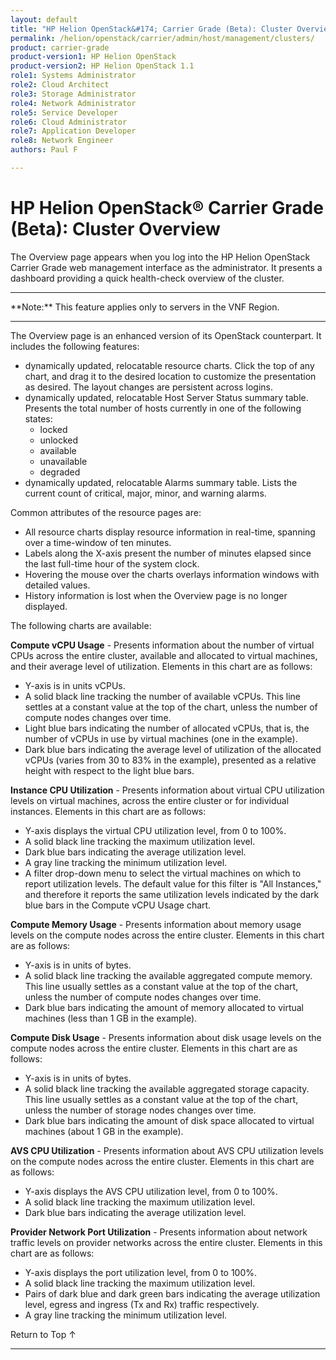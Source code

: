 ```yaml
---
layout: default
title: "HP Helion OpenStack&#174; Carrier Grade (Beta): Cluster Overview"
permalink: /helion/openstack/carrier/admin/host/management/clusters/
product: carrier-grade
product-version1: HP Helion OpenStack
product-version2: HP Helion OpenStack 1.1
role1: Systems Administrator 
role2: Cloud Architect 
role3: Storage Administrator 
role4: Network Administrator 
role5: Service Developer 
role6: Cloud Administrator 
role7: Application Developer 
role8: Network Engineer 
authors: Paul F

---
```

<!--UNDER REVISION-->

<script>

function PageRefresh {
onLoad="window.refresh"
}

PageRefresh();

</script>

<!-- <p style="font-size: small;"> <a href="/helion/openstack/carrier/services/imaging/overview/">&#9664; PREV</a> | <a href="/helion/openstack/carrier/services/overview/">&#9650; UP</a> | <a href="/helion/openstack/carrier/services/object/overview/"> NEXT &#9654</a> </p> -->

# HP Helion OpenStack&#174; Carrier Grade (Beta): Cluster Overview
<!-- From the Titanium Server Admin Guide -->

The Overview page appears when you log into the HP Helion OpenStack Carrier Grade web management interface as the administrator. It presents a dashboard providing a quick health-check overview of the cluster.

<hr>
**Note:** This feature applies only to servers in the VNF Region.
<hr>

The Overview page is an enhanced version of its OpenStack counterpart. It includes the following features:

* dynamically updated, relocatable resource charts. Click the top of any chart, and drag it to the desired location to customize the presentation as desired. The layout changes are persistent across logins.
* dynamically updated, relocatable Host Server Status summary table. Presents the total number of hosts currently
in one of the following states:
	* locked
	* unlocked
	* available
	* unavailable
	* degraded
* dynamically updated, relocatable Alarms summary table. Lists the current count of critical, major, minor, and
warning alarms.

Common attributes of the resource pages are:

* All resource charts display resource information in real-time, spanning over a time-window of ten minutes.
* Labels along the X-axis present the number of minutes elapsed since the last full-time hour of the system clock.
* Hovering the mouse over the charts overlays information windows with detailed values.
* History information is lost when the Overview page is no longer displayed.

The following charts are available:

**Compute vCPU Usage** - Presents information about the number of virtual CPUs across the entire cluster, available and allocated to virtual machines, and their average level of utilization. Elements in this chart are as follows:
* Y-axis is in units vCPUs.
* A solid black line tracking the number of available vCPUs. This line settles at a constant value at the top of the chart, unless the number of compute nodes changes over time.
* Light blue bars indicating the number of allocated vCPUs, that is, the number of vCPUs in use by virtual machines (one in the example).
* Dark blue bars indicating the average level of utilization of the allocated vCPUs (varies from 30 to 83% in the example), presented as a relative height with respect to the light blue bars.

**Instance CPU Utilization** - Presents information about virtual CPU utilization levels on virtual machines, across the entire cluster or for individual instances. Elements in this chart are as follows:

* Y-axis displays the virtual CPU utilization level, from 0 to 100%.
* A solid black line tracking the maximum utilization level.
* Dark blue bars indicating the average utilization level.
* A gray line tracking the minimum utilization level.
* A filter drop-down menu to select the virtual machines on which to report utilization levels. The default value for this filter is "All Instances," and therefore it reports the same utilization levels indicated by the dark blue bars in the Compute vCPU Usage chart.

**Compute Memory Usage** - Presents information about memory usage levels on the compute nodes across the entire cluster. Elements in this
chart are as follows:

* Y-axis is in units of bytes.
* A solid black line tracking the available aggregated compute memory. This line usually settles as a constant value at the top of the chart, unless the number of compute nodes changes over time.
* Dark blue bars indicating the amount of memory allocated to virtual machines (less than 1 GB in the example).

**Compute Disk Usage** - Presents information about disk usage levels on the compute nodes across the entire cluster. Elements in this chart
are as follows:

* Y-axis is in units of bytes.
* A solid black line tracking the available aggregated storage capacity. This line usually settles as a constant value at the top of the chart, unless the number of storage nodes changes over time.
* Dark blue bars indicating the amount of disk space allocated to virtual machines (about 1 GB in the example).

**AVS CPU Utilization** - Presents information about AVS CPU utilization levels on the compute nodes across the entire cluster. Elements in this chart are as follows:

* Y-axis displays the AVS CPU utilization level, from 0 to 100%.
* A solid black line tracking the maximum utilization level.
* Dark blue bars indicating the average utilization level.

**Provider Network Port Utilization** - Presents information about network traffic levels on provider networks across the entire cluster. Elements in this chart are as follows:

* Y-axis displays the port utilization level, from 0 to 100%.
* A solid black line tracking the maximum utilization level.
* Pairs of dark blue and dark green bars indicating the average utilization level, egress and ingress (Tx and Rx) traffic respectively.
* A gray line tracking the minimum utilization level.


<a href="#top" style="padding:14px 0px 14px 0px; text-decoration: none;"> Return to Top &#8593; </a>


----